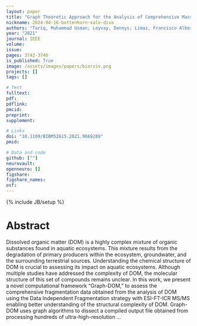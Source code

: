 ```yaml
---
layout: paper
title: "Graph Theoretic Approach for the Analysis of Comprehensive Mass-Spectrometry (MS/MS) Data of Dissolved Organic Matter"
nickname: 2024-04-16-bottenhorn-salo-diva
authors: "Tariq, Muhammad Usman; Leyvay, Dennys; Limaz, Francisco Alberto Fernandez; Saeed, Fahad; "
year: "2021"
journal: IEEE
volume: 
issue:
pages: 3742-3746
is_published: True
image: /assets/images/papers/biorxiv.png
projects: []
tags: []

# Text
fulltext:
pdf:
pdflink:
pmcid:
preprint: 
supplement:

# Links
doi: "10.1109/BIBM52615.2021.9669289"
pmid:

# Data and code
github: [""]
neurovault:
openneuro: []
figshare:
figshare_names:
osf:
---
```

{% include JB/setup %}

# Abstract

Dissolved organic matter (DOM) is a highly complex mixture of organic substances found in aquatic ecosystems. This mixture results from the degradation of primary producers within the ecosystem, groundwater, and the surrounding terrestrial sources. Understanding the chemical structure of DOM is crucial to assessing its impact on aquatic ecosystems. Although multiple studies have addressed the complexity of DOM, the molecular structure of this set of compounds remains unclear. In this work, we present a novel computational framework “Graph-DOM,” to assess the comprehensive fragmentation data obtained from the analysis of DOM using the Data Independent Fragmentation strategy with ESI-FT-ICR MS/MS enabling better understanding of the structural complexity of DOM. Graph-DOM uses graph algorithms to dissect a compiled output file obtained from processing hundreds of ultra-high-resolution …
